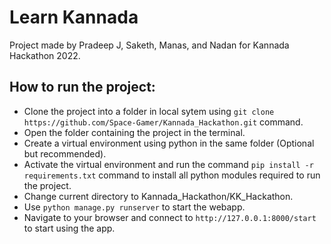 # Learn Kannada
Project made by Pradeep J, Saketh, Manas, and Nadan for Kannada Hackathon 2022.

## How to run the project:

+ Clone the project into a folder in local sytem using `git clone https://github.com/Space-Gamer/Kannada_Hackathon.git` command.
+ Open the folder containing the project in the terminal.
+ Create a virtual environment using python in the same folder (Optional but recommended).
+ Activate the virtual environment and run the command `pip install -r requirements.txt` command to install all python modules required to run the project.
+ Change current directory to Kannada_Hackathon/KK_Hackathon.
+ Use `python manage.py runserver` to start the webapp.
+ Navigate to your browser and connect to `http://127.0.0.1:8000/start` to start using the app.
